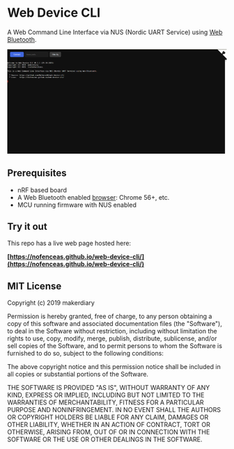 # Web Device CLI

A Web Command Line Interface via NUS (Nordic UART Service) using [Web Bluetooth](https://webbluetoothcg.github.io/web-bluetooth/).

![](img/web-device-cli-chrome-desktop.png)

## Prerequisites

* nRF based board 
* A Web Bluetooth enabled [browser](https://github.com/WebBluetoothCG/web-bluetooth/blob/master/implementation-status.md): Chrome 56+, etc.
* MCU running firmware with NUS enabled

## Try it out
This repo has a live web page hosted here:

**[https://nofenceas.github.io/web-device-cli/](https://nofenceas.github.io/web-device-cli/)**



## MIT License

Copyright (c) 2019 makerdiary

Permission is hereby granted, free of charge, to any person obtaining a copy
of this software and associated documentation files (the "Software"), to deal
in the Software without restriction, including without limitation the rights
to use, copy, modify, merge, publish, distribute, sublicense, and/or sell
copies of the Software, and to permit persons to whom the Software is
furnished to do so, subject to the following conditions:

The above copyright notice and this permission notice shall be included in all
copies or substantial portions of the Software.

THE SOFTWARE IS PROVIDED "AS IS", WITHOUT WARRANTY OF ANY KIND, EXPRESS OR
IMPLIED, INCLUDING BUT NOT LIMITED TO THE WARRANTIES OF MERCHANTABILITY,
FITNESS FOR A PARTICULAR PURPOSE AND NONINFRINGEMENT. IN NO EVENT SHALL THE
AUTHORS OR COPYRIGHT HOLDERS BE LIABLE FOR ANY CLAIM, DAMAGES OR OTHER
LIABILITY, WHETHER IN AN ACTION OF CONTRACT, TORT OR OTHERWISE, ARISING FROM,
OUT OF OR IN CONNECTION WITH THE SOFTWARE OR THE USE OR OTHER DEALINGS IN THE
SOFTWARE.